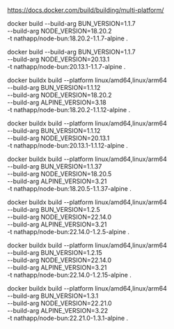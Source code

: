 https://docs.docker.com/build/building/multi-platform/

docker build --build-arg BUN_VERSION=1.1.7 \
             --build-arg NODE_VERSION=18.20.2 \
             -t nathapp/node-bun:18.20.2-1.1.7-alpine .

docker build --build-arg BUN_VERSION=1.1.7 \
             --build-arg NODE_VERSION=20.13.1 \
             -t nathapp/node-bun:20.13.1-1.1.7-alpine .


docker buildx build --platform linux/amd64,linux/arm64 \
             --build-arg BUN_VERSION=1.1.12 \
             --build-arg NODE_VERSION=18.20.2 \
             --build-arg ALPINE_VERSION=3.18 \
             -t nathapp/node-bun:18.20.2-1.1.12-alpine .             

docker buildx build --platform linux/amd64,linux/arm64 \
             --build-arg BUN_VERSION=1.1.12 \
             --build-arg NODE_VERSION=20.13.1 \
             -t nathapp/node-bun:20.13.1-1.1.12-alpine .


docker buildx build --platform linux/amd64,linux/arm64 \
             --build-arg BUN_VERSION=1.1.37 \
             --build-arg NODE_VERSION=18.20.5 \
             --build-arg ALPINE_VERSION=3.21 \
             -t nathapp/node-bun:18.20.5-1.1.37-alpine .          

docker buildx build --platform linux/amd64,linux/arm64 \
             --build-arg BUN_VERSION=1.2.5 \
             --build-arg NODE_VERSION=22.14.0 \
             --build-arg ALPINE_VERSION=3.21 \
             -t nathapp/node-bun:22.14.0-1.2.5-alpine .                     


docker buildx build --platform linux/amd64,linux/arm64 \
             --build-arg BUN_VERSION=1.2.15 \
             --build-arg NODE_VERSION=22.14.0 \
             --build-arg ALPINE_VERSION=3.21 \
             -t nathapp/node-bun:22.14.0-1.2.15-alpine .             

docker buildx build --platform linux/amd64,linux/arm64 \
             --build-arg BUN_VERSION=1.3.1 \
             --build-arg NODE_VERSION=22.21.0 \
             --build-arg ALPINE_VERSION=3.22 \
             -t nathapp/node-bun:22.21.0-1.3.1-alpine .              